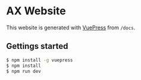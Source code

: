# AX Website

This website is generated with [VuePress](https://vuepress.vuejs.org/) from `/docs`.

## Gettings started

```bash
$ npm install -g vuepress
$ npm install
$ npm run dev
```
